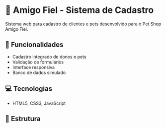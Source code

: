 # 🐾 Amigo Fiel - Sistema de Cadastro

Sistema web para cadastro de clientes e pets desenvolvido para o Pet Shop Amigo Fiel.

## 🚀 Funcionalidades
- Cadastro integrado de donos e pets
- Validação de formulários  
- Interface responsiva
- Banco de dados simulado

## 💻 Tecnologias
- HTML5, CSS3, JavaScript

## 📁 Estrutura
